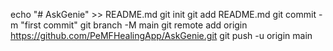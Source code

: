 echo "# AskGenie" >> README.md
git init
git add README.md
git commit -m "first commit"
git branch -M main
git remote add origin https://github.com/PeMFHealingApp/AskGenie.git
git push -u origin main

